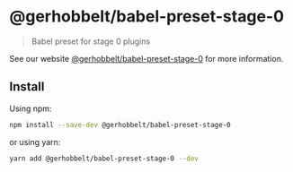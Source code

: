 # @gerhobbelt/babel-preset-stage-0

> Babel preset for stage 0 plugins

See our website [@gerhobbelt/babel-preset-stage-0](https://babeljs.io/docs/en/next/babel-preset-stage-0.html) for more information.

## Install

Using npm:

```sh
npm install --save-dev @gerhobbelt/babel-preset-stage-0
```

or using yarn:

```sh
yarn add @gerhobbelt/babel-preset-stage-0 --dev
```
